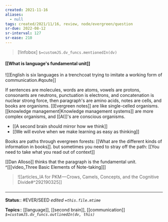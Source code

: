 ```yaml
---
created: 2021-11-16 
aliases:
  - null
tags: created/2021/11/16, review, node/evergreen/question
sr-due: 2022-08-12
sr-interval: 127
sr-ease: 210
---
```

> [!infobox]
`$=customJS.dv_funcs.mentionedIn(dv)`

#### [[What is language's fundamental unit]] 

![[English is six languages in a trenchcoat trying to imitate a working form of communication.#qoute]]

If sentences are molecules, words are atoms, vowels are protons, consonants are neutrons, punctuation is electrons, and concatenation is nuclear strong force,
then paragraph's are amino acids, notes are cells, and books are organisms.
[[Evergreen notes]] are like single-celled organisms.
[[knowledge management|Knowledge management systems]] are more complex organisms, and [[AI]]'s are conscious organisms. 

- [[A second brain should mirror how we think]]
- [[We will evolve when we make learning as easy as thinking]]

Books are paths through evergreen forests: [[What are the different kinds of information in books]].
but sometimes you need to stray off the path: [[You need to take what you read out of context]]

[[Dan Alloso]] thinks that the paragraph is the fundamental unit.
^[[[video_Three Basic Elements of Note-taking]]]


> ![[articles_IA for PKM — Crows, Camels, Concepts, and the Cognitive Divide#^292190325]]
> 


### <hr class="footnote"/>

**Status**:: #EVER/SEED 
*edited `=this.file.mtime`*

**Topics**:: [[language]], [[second brain]], [[communication]]
*`$=customJS.dv_funcs.outlinedIn(dv, this)`*
